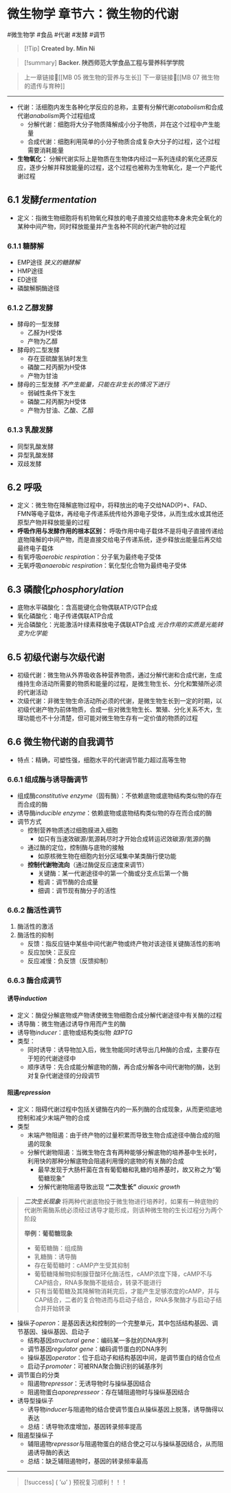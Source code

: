 # 微生物学 章节六：微生物的代谢
#微生物学 #食品  #代谢 #发酵 #调节 


> [!Tip] **Created by. Min Ni**

> [!summary] **Backer. 陕西师范大学食品工程与营养科学学院**

> 上一章链接🔗[[MB 05 微生物的营养与生长]]
> 下一章链接🔗[[MB 07 微生物的遗传与育种]]

---
- 代谢：活细胞内发生各种化学反应的总称，主要有分解代谢*catabolism*和合成代谢*anabolism*两个过程组成
	- 分解代谢：细胞将大分子物质降解成小分子物质，并在这个过程中产生能量
	- 合成代谢：细胞利用简单的小分子物质合成复杂大分子的过程，这个过程需要消耗能量
- **生物氧化：** 分解代谢实际上是物质在生物体内经过一系列连续的氧化还原反应，逐步分解并释放能量的过程，这个过程也被称为生物氧化，是一个产能代谢过程
## 6.1 发酵*fermentation*
- 定义：指微生物细胞将有机物氧化释放的电子直接交给底物本身未完全氧化的某种中间产物，同时释放能量并产生各种不同的代谢产物的过程
### 6.1.1 糖酵解
- EMP途径 *狭义的糖酵解*
- HMP途径
- ED途径
- 磷酸解酮酶途径
### 6.1.2 乙醇发酵
- 酵母的一型发酵
	- 乙醛为H受体
	- 产物为乙醇
- 酵母的二型发酵
	- 存在亚硫酸氢钠时发生
	- 磷酸二羟丙酮为H受体
	- 产物为甘油
- 酵母的三型发酵 *不产生能量，只能在非生长的情况下进行*
	- 弱碱性条件下发生
	- 磷酸二羟丙酮为H受体
	- 产物为甘油、乙酸、乙醇
### 6.1.3 乳酸发酵
- 同型乳酸发酵
- 异型乳酸发酵
- 双歧发酵
## 6.2 呼吸
- 定义：微生物在降解底物过程中，将释放出的电子交给NAD(P)+、FAD、FMN等电子载体，再经电子传递系统传给外源电子受体，从而生成水或其他还原型产物并释放能量的过程
- **呼吸作用与发酵作用的根本区别：** 呼吸作用中电子载体不是将电子直接传递给底物降解的中间产物，而是直接交给电子传递系统，逐步释放出能量后再交给最终电子载体
- 有氧呼吸*aerobic respiration*：分子氧为最终电子受体
- 无氧呼吸*anaerobic respiration*：氧化型化合物为最终电子受体
## 6.3 磷酸化*phosphorylation*
- 底物水平磷酸化：含高能键化合物偶联ATP/GTP合成
- 氧化磷酸化：电子传递偶联ATP合成
- 光合磷酸化：光能激活叶绿素释放电子偶联ATP合成 *光合作用的实质是光能转变为化学能*
## 6.5 初级代谢与次级代谢 
- 初级代谢：微生物从外界吸收各种营养物质，通过分解代谢和合成代谢，生成维持生命活动所需要的物质和能量的过程，是微生物生长、分化和繁殖所必须的代谢活动
- 次级代谢：非微生物生命活动所必须的代谢，是微生物生长到一定的时期，以初级代谢产物为前体物质，合成一些对微生物生长、繁殖、分化关系不大，生理功能也不十分清楚，但可能对微生物生存有一定价值的物质的过程
## 6.6 微生物代谢的自我调节
- 特点：精确，可塑性强，细胞水平的代谢调节能力超过高等生物
### 6.6.1 组成酶与诱导酶调节
- 组成酶*constitutive enzyme*（固有酶）：不依赖底物或底物结构类似物的存在而合成的酶
- 诱导酶*inducible enzyme*：依赖底物或底物结构类似物的存在而合成的酶
- 调节方式
	- 控制营养物质透过细胞膜进入细胞
		- 如只有当速效碳源/氮源耗尽时才开始合成转运迟效碳源/氮源的酶
	- 通过酶的定位，控制酶与底物的接触
		- 如原核微生物在细胞内划分区域集中某类酶行使功能
	- **控制代谢物流向**（通过酶促反应速度来调节）
		- 关键酶：某一代谢途径中的第一个酶或分支点后第一个酶
		- 粗调：调节酶的合成量
		- 细调：调节现有酶分子的活性
### 6.6.2 酶活性调节
1. 酶活性的激活
2. 酶活性的抑制
	- 反馈：指反应链中某些中间代谢产物或终产物对该途径关键酶活性的影响
	- 反应加快：正反应
	- 反应减慢：负反馈（反馈抑制）
### 6.6.3 酶合成调节
#### 诱导*induction*
- 定义：酶促分解底物或产物诱使微生物细胞合成分解代谢途径中有关酶的过程
- 诱导酶：微生物通过诱导作用而产生的酶
- 诱导物*inducer*：底物或结构类似物 *如IPTG*
- 类型：
	- 同时诱导：诱导物加入后，微生物能同时诱导出几种酶的合成，主要存在于短的代谢途径中
	- 顺序诱导：先合成能分解底物的酶，再合成分解各中间代谢物的酶，达到对复杂代谢途径的分段调节
#### 阻遏*repression*
- 定义：阻碍代谢过程中包括关键酶在内的一系列酶的合成现象，从而更彻底地控制和减少末端产物的合成
- 类型
	- 末端产物阻遏：由于终产物的过量积累而导致生物合成途径中酶合成的阻遏的现象
	- 分解代谢物阻遏：当微生物在含有两种能够分解底物的培养基中生长时，利用快的那种分解底物会阻遏利用慢的底物的有关酶的合成
		- 最早发现于大肠杆菌在含有葡萄糖和乳糖的培养基时，故又称之为“葡萄糖现象”
		- 分解代谢物阻遏导致出现 **“二次生长”** *diauxic growth*
> ***二次生长现象***
> 将两种代谢底物投于微生物进行培养时，如果有一种底物的代谢所需酶系统必须经过诱导才能形成，则该种微生物的生长过程分为两个阶段
> 
> **举例：葡萄糖现象**
> - 葡萄糖酶：组成酶
> - 乳糖酶：诱导酶
> - 存在葡萄糖时：cAMP产生受其抑制
> - 葡萄糖降解物抑制腺苷酸环化酶活性，cAMP浓度下降，cAMP不与CAP结合，RNA多聚酶不能结合，转录不能进行
> - 只有当葡萄糖及其降解物消耗完后，才能产生足够浓度的cAMP，并与CAP结合，二者的复合物进而与启动子结合，RNA多聚酶才与启动子结合并开始转录


- 操纵子*operon*：是基因表达和控制的一个完整单元，其中包括结构基因、调节基因、操纵基因、启动子
	- 结构基因*structural gene*：编码某一多肽的DNA序列
	- 调节基因*regulator gene*：编码调节蛋白的DNA序列
	- 操纵基因*operator*：位于启动子和结构基因中间，是调节蛋白的结合位点
	- 启动子*promoter*：可被RNA聚合酶识别的碱基序列
- 调节蛋白的分类
	- 阻遏物*repressor*：无诱导物时与操纵基因结合
	- 阻遏物蛋白*aporepresseor*：存在辅阻遏物时与操纵基因结合
- 诱导型操纵子
	- 诱导物*inducer*与阻遏物的结合使调节蛋白从操纵基因上脱落，诱导酶得以表达
	- 总结：诱导物浓度增加，基因转录频率提高
- 阻遏型操纵子
	- 辅阻遏物*repressor*与阻遏物蛋白的结合使之可以与操纵基因结合，从而阻遏诱导酶的表达
	- 总结：缺乏辅阻遏物时，基因的转录频率最高

---
> [!success] ( ’ω’ ) 预祝复习顺利！！！       


